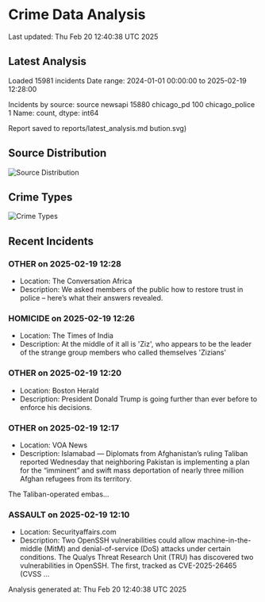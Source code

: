 # Crime Data Analysis
Last updated: Thu Feb 20 12:40:38 UTC 2025

## Latest Analysis

Loaded 15981 incidents
Date range: 2024-01-01 00:00:00 to 2025-02-19 12:28:00

Incidents by source:
source
newsapi           15880
chicago_pd          100
chicago_police        1
Name: count, dtype: int64

Report saved to reports/latest_analysis.md
bution.svg)

## Source Distribution
![Source Distribution](images/source_distribution.svg)

## Crime Types
![Crime Types](images/crime_types.svg)

## Recent Incidents

### OTHER on 2025-02-19 12:28
- Location: The Conversation Africa
- Description: We asked members of the public how to restore trust in police – here’s what their answers revealed.


### HOMICIDE on 2025-02-19 12:26
- Location: The Times of India
- Description: At the middle of it all is 'Ziz', who appears to be the leader of the strange group members who called themselves 'Zizians'


### OTHER on 2025-02-19 12:20
- Location: Boston Herald
- Description: President Donald Trump is going further than ever before to enforce his decisions.


### OTHER on 2025-02-19 12:17
- Location: VOA News
- Description: Islamabad — Diplomats from Afghanistan’s ruling Taliban reported Wednesday that neighboring Pakistan is implementing a plan for the “imminent” and swift mass deportation of nearly three million Afghan refugees from its territory.



The Taliban-operated embas…


### ASSAULT on 2025-02-19 12:10
- Location: Securityaffairs.com
- Description: Two OpenSSH vulnerabilities could allow machine-in-the-middle (MitM) and denial-of-service (DoS) attacks under certain conditions. The Qualys Threat Research Unit (TRU) has discovered two vulnerabilities in OpenSSH. The first, tracked as CVE-2025-26465 (CVSS …

Analysis generated at: Thu Feb 20 12:40:38 UTC 2025
